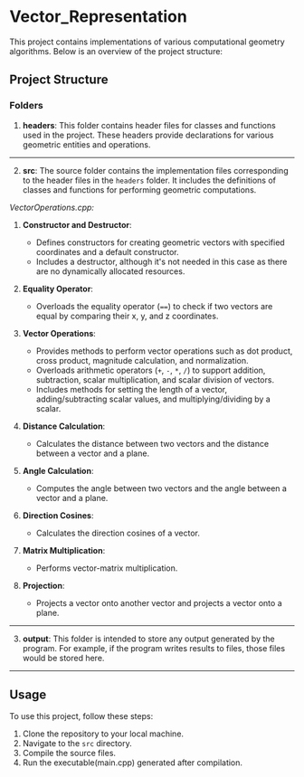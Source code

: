 # Vector_Representation
This project contains implementations of various computational geometry algorithms. Below is an overview of the project structure:
 
## Project Structure
 
### Folders
 
1. **headers**: This folder contains header files for classes and functions used in the project. These headers provide declarations for various geometric entities and operations.
 
<hr>
 
 
2. **src**: The source folder contains the implementation files corresponding to the header files in the `headers` folder. It includes the definitions of classes and functions for performing geometric computations.
 
*VectorOperations.cpp:*
 
1. **Constructor and Destructor**:
   - Defines constructors for creating geometric vectors with specified coordinates and a default constructor.
   - Includes a destructor, although it's not needed in this case as there are no dynamically allocated resources.
 
2. **Equality Operator**:
   - Overloads the equality operator (`==`) to check if two vectors are equal by comparing their x, y, and z coordinates.
 
3. **Vector Operations**:
   - Provides methods to perform vector operations such as dot product, cross product, magnitude calculation, and normalization.
   - Overloads arithmetic operators (`+`, `-`, `*`, `/`) to support addition, subtraction, scalar multiplication, and scalar division of vectors.
   - Includes methods for setting the length of a vector, adding/subtracting scalar values, and multiplying/dividing by a scalar.
 
4. **Distance Calculation**:
   - Calculates the distance between two vectors and the distance between a vector and a plane.
 
5. **Angle Calculation**:
   - Computes the angle between two vectors and the angle between a vector and a plane.
 
6. **Direction Cosines**:
   - Calculates the direction cosines of a vector.
 
7. **Matrix Multiplication**:
   - Performs vector-matrix multiplication.
 
8. **Projection**:
   - Projects a vector onto another vector and projects a vector onto a plane.
 
 
 
 
 
 
 
 
<hr>
 
 
3. **output**: This folder is intended to store any output generated by the program. For example, if the program writes results to files, those files would be stored here.
<hr>
 
 
 
 
## Usage
 
To use this project, follow these steps:
 
1. Clone the repository to your local machine.
2. Navigate to the `src` directory.
3. Compile the source files.
4. Run the executable(main.cpp) generated after compilation.

 
 
